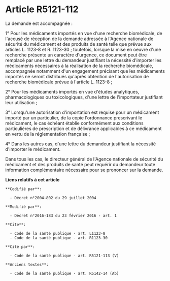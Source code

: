 # Article R5121-112

La demande est accompagnée : 

1° Pour les médicaments importés en vue d'une recherche biomédicale, de l'accusé de réception de la demande adressée à
l'Agence nationale de sécurité du médicament et des produits de santé telle que prévue aux articles L. 1123-8 et R. 1123-30 ;
toutefois, lorsque la mise en oeuvre d'une recherche présente un caractère d'urgence, ce document peut être remplacé par une
lettre du demandeur justifiant la nécessité d'importer les médicaments nécessaires à la réalisation de la recherche
biomédicale, accompagnée notamment d'un engagement précisant que les médicaments importés ne seront distribués qu'après
obtention de l'autorisation de recherche biomédicale prévue à l'article L. 1123-8 ; 

2° Pour les médicaments importés en vue d'études analytiques, pharmacologiques ou toxicologiques, d'une lettre de
l'importateur justifiant leur utilisation ; 

3° Lorsqu'une autorisation d'importation est requise pour un médicament importé par un particulier, de la copie l'ordonnance
prescrivant le médicament, le cas échéant établie conformément aux conditions particulières de prescription et de délivrance
applicables à ce médicament en vertu de la réglementation française ; 

4° Dans les autres cas, d'une lettre du demandeur justifiant la nécessité d'importer le médicament. 

Dans tous les cas, le directeur général de l'Agence nationale de sécurité du médicament et des produits de santé peut
requérir du demandeur toute information complémentaire nécessaire pour se prononcer sur la demande.

**Liens relatifs à cet article**

	**Codifié par**:

	  - Décret n°2004-802 du 29 juillet 2004

	**Modifié par**:

	  - Décret n°2016-183 du 23 février 2016 - art. 1

	**Cite**:

	  - Code de la santé publique - art. L1123-8
	  - Code de la santé publique - art. R1123-30

	**Cité par**:

	  - Code de la santé publique - art. R5121-113 (V)

	**Anciens textes**:

	  - Code de la santé publique - art. R5142-14 (Ab)
